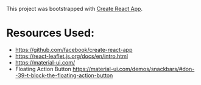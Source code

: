 This project was bootstrapped with [Create React App](https://github.com/facebook/create-react-app).

# Resources Used:

* https://github.com/facebook/create-react-app
* https://react-leaflet.js.org/docs/en/intro.html
* https://material-ui.com/
* Floating Action Button https://material-ui.com/demos/snackbars/#don--39-t-block-the-floating-action-button
